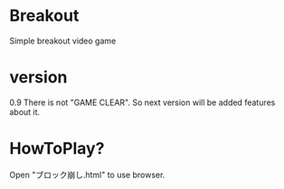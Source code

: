 # Breakout

Simple breakout video game

# version

0.9  There is not "GAME CLEAR". So next version will be added features about it.

# HowToPlay?

Open "ブロック崩し.html" to use browser.
